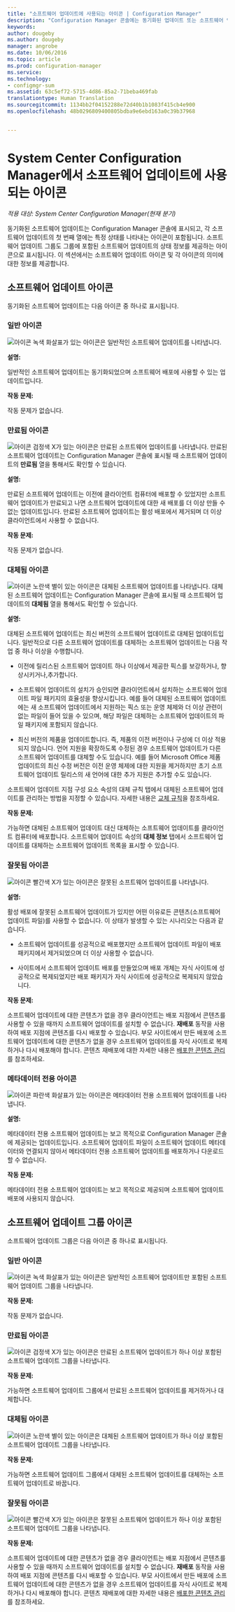 ```yaml
---
title: "소프트웨어 업데이트에 사용되는 아이콘 | Configuration Manager"
description: "Configuration Manager 콘솔에는 동기화된 업데이트 또는 소프트웨어 업데이트 그룹의 상태를 나타내는 아이콘이 포함되어 있습니다."
keywords: 
author: dougeby
ms.author: dougeby
manager: angrobe
ms.date: 10/06/2016
ms.topic: article
ms.prod: configuration-manager
ms.service: 
ms.technology:
- configmgr-sum
ms.assetid: 63c5ef72-5715-4d86-85a2-71beba469fab
translationtype: Human Translation
ms.sourcegitcommit: 1134bb2f04152288e72d40b1b1083f415cb4e900
ms.openlocfilehash: 48b0296809400805bdba9e6ebd163a0c39b37968


---
```

# <a name="icons-used-for-software-updates-in-system-center-configuration-manager"></a>System Center Configuration Manager에서 소프트웨어 업데이트에 사용되는 아이콘

*적용 대상: System Center Configuration Manager(현재 분기)*

동기화된 소프트웨어 업데이트는 Configuration Manager 콘솔에 표시되고, 각 소프트웨어 업데이트의 첫 번째 열에는 특정 상태를 나타내는 아이콘이 포함됩니다. 소프트웨어 업데이트 그룹도 그룹에 포함된 소프트웨어 업데이트의 상태 정보를 제공하는 아이콘으로 표시됩니다. 이 섹션에서는 소프트웨어 업데이트 아이콘 및 각 아이콘의 의미에 대한 정보를 제공합니다.  

## <a name="icons-for-software-updates"></a>소프트웨어 업데이트 아이콘  
 동기화된 소프트웨어 업데이트는 다음 아이콘 중 하나로 표시됩니다.  

### <a name="normal-icon"></a>일반 아이콘  
 ![아이콘](../media/Normal.jpg "Normal icon") 녹색 화살표가 있는 아이콘은 일반적인 소프트웨어 업데이트를 나타냅니다.  

 **설명:**  

 일반적인 소프트웨어 업데이트는 동기화되었으며 소프트웨어 배포에 사용할 수 있는 업데이트입니다.  

 **작동 문제:**  

 작동 문제가 없습니다.  

### <a name="expired-icon"></a>만료됨 아이콘  
 ![아이콘](../media/Expired.jpg "Expired icon") 검정색 X가 있는 아이콘은 만료된 소프트웨어 업데이트를 나타냅니다. 만료된 소프트웨어 업데이트는 Configuration Manager 콘솔에 표시될 때 소프트웨어 업데이트의 **만료됨** 열을 통해서도 확인할 수 있습니다.  

 **설명:**  

 만료된 소프트웨어 업데이트는 이전에 클라이언트 컴퓨터에 배포할 수 있었지만 소프트웨어 업데이트가 만료되고 나면 소프트웨어 업데이트에 대한 새 배포를 더 이상 만들 수 없는 업데이트입니다. 만료된 소프트웨어 업데이트는 활성 배포에서 제거되며 더 이상 클라이언트에서 사용할 수 없습니다.  

 **작동 문제:**  

 작동 문제가 없습니다.

### <a name="superseded-icon"></a>대체됨 아이콘  
 ![아이콘](../media/Superseded.jpg "Superseded icon") 노란색 별이 있는 아이콘은 대체된 소프트웨어 업데이트를 나타냅니다. 대체된 소프트웨어 업데이트는 Configuration Manager 콘솔에 표시될 때 소프트웨어 업데이트의 **대체됨** 열을 통해서도 확인할 수 있습니다.  

 **설명:**  

 대체된 소프트웨어 업데이트는 최신 버전의 소프트웨어 업데이트로 대체된 업데이트입니다. 일반적으로 다른 소프트웨어 업데이트를 대체하는 소프트웨어 업데이트는 다음 작업 중 하나 이상을 수행합니다.  

-   이전에 릴리스된 소프트웨어 업데이트 하나 이상에서 제공한 픽스를 보강하거나, 향상시키거나,추가합니다.  

-   소프트웨어 업데이트의 설치가 승인되면 클라이언트에서 설치하는 소프트웨어 업데이트 파일 패키지의 효율성을 향상시킵니다. 예를 들어 대체된 소프트웨어 업데이트에는 새 소프트웨어 업데이트에서 지원하는 픽스 또는 운영 체제와 더 이상 관련이 없는 파일이 들어 있을 수 있으며, 해당 파일은 대체하는 소프트웨어 업데이트의 파일 패키지에 포함되지 않습니다.  

-   최신 버전의 제품을 업데이트합니다. 즉, 제품의 이전 버전이나 구성에 더 이상 적용되지 않습니다. 언어 지원을 확장하도록 수정된 경우 소프트웨어 업데이트가 다른 소프트웨어 업데이트를 대체할 수도 있습니다. 예를 들어 Microsoft Office 제품 업데이트의 최신 수정 버전은 이전 운영 체제에 대한 지원을 제거하지만 초기 소프트웨어 업데이트 릴리스의 새 언어에 대한 추가 지원은 추가할 수도 있습니다.  

 소프트웨어 업데이트 지점 구성 요소 속성의 대체 규칙 탭에서 대체된 소프트웨어 업데이트를 관리하는 방법을 지정할 수 있습니다. 자세한 내용은 [교체 규칙](../plan-design/plan-for-software-updates.md#BKMK_SupersedenceRules)을 참조하세요.  

 **작동 문제:**  

 가능하면 대체된 소프트웨어 업데이트 대신 대체하는 소프트웨어 업데이트를 클라이언트 컴퓨터에 배포합니다. 소프트웨어 업데이트 속성의 **대체 정보** 탭에서 소프트웨어 업데이트를 대체하는 소프트웨어 업데이트 목록을 표시할 수 있습니다.  

### <a name="invalid-icon"></a>잘못됨 아이콘  
 ![아이콘](../media/Invalid.jpg "Invalid icon") 빨간색 X가 있는 아이콘은 잘못된 소프트웨어 업데이트를 나타냅니다.  

 **설명:**  

 활성 배포에 잘못된 소프트웨어 업데이트가 있지만 어떤 이유로든 콘텐츠(소프트웨어 업데이트 파일)를 사용할 수 없습니다. 이 상태가 발생할 수 있는 시나리오는 다음과 같습니다.  

-   소프트웨어 업데이트를 성공적으로 배포했지만 소프트웨어 업데이트 파일이 배포 패키지에서 제거되었으며 더 이상 사용할 수 없습니다.  

-   사이트에서 소프트웨어 업데이트 배포를 만들었으며 배포 개체는 자식 사이트에 성공적으로 복제되었지만 배포 패키지가 자식 사이트에 성공적으로 복제되지 않았습니다.  

 **작동 문제:**  

 소프트웨어 업데이트에 대한 콘텐츠가 없을 경우 클라이언트는 배포 지점에서 콘텐츠를 사용할 수 있을 때까지 소프트웨어 업데이트를 설치할 수 없습니다. **재배포** 동작을 사용하여 배포 지점에 콘텐츠를 다시 배포할 수 있습니다. 부모 사이트에서 만든 배포에 소프트웨어 업데이트에 대한 콘텐츠가 없을 경우 소프트웨어 업데이트를 자식 사이트로 복제하거나 다시 배포해야 합니다. 콘텐츠 재배포에 대한 자세한 내용은 [배포한 콘텐츠 관리](../../core/servers/deploy/configure/deploy-and-manage-content.md#bkmk_manage)를 참조하세요.  

### <a name="metadata-only-icon"></a>메타데이터 전용 아이콘
 ![아이콘](../media/MetadataOnly.png "Metadata-only icon") 파란색 화살표가 있는 아이콘은 메타데이터 전용 소프트웨어 업데이트를 나타냅니다.

 **설명:**  

 메타데이터 전용 소프트웨어 업데이트는 보고 목적으로 Configuration Manager 콘솔에 제공되는 업데이트입니다. 소프트웨어 업데이트 파일이 소프트웨어 업데이트 메타데이터와 연결되지 않아서 메타데이터 전용 소프트웨어 업데이트를 배포하거나 다운로드할 수 없습니다.  

 **작동 문제:**  

 메타데이터 전용 소프트웨어 업데이트는 보고 목적으로 제공되며 소프트웨어 업데이트 배포에 사용되지 않습니다.  

## <a name="icons-for-software-update-groups"></a>소프트웨어 업데이트 그룹 아이콘  
 소프트웨어 업데이트 그룹은 다음 아이콘 중 하나로 표시됩니다.  

### <a name="normal-icon"></a>일반 아이콘  
 ![아이콘](../media/Normal.jpg "Normal icon") 녹색 화살표가 있는 아이콘은 일반적인 소프트웨어 업데이트만 포함된 소프트웨어 업데이트 그룹을 나타냅니다.  

 **작동 문제:**  

 작동 문제가 없습니다.  

### <a name="expired-icon"></a>만료됨 아이콘  
 ![아이콘](../media/Expired.jpg "Expired icon") 검정색 X가 있는 아이콘은 만료된 소프트웨어 업데이트가 하나 이상 포함된 소프트웨어 업데이트 그룹을 나타냅니다.  

 **작동 문제:**  

 가능하면 소프트웨어 업데이트 그룹에서 만료된 소프트웨어 업데이트를 제거하거나 대체합니다.  

### <a name="superseded-icon"></a>대체됨 아이콘  
 ![아이콘](../media/Superseded.jpg "Superseded icon") 노란색 별이 있는 아이콘은 대체된 소프트웨어 업데이트가 하나 이상 포함된 소프트웨어 업데이트 그룹을 나타냅니다.  

 **작동 문제:**  

 가능하면 소프트웨어 업데이트 그룹에서 대체된 소프트웨어 업데이트를 대체하는 소프트웨어 업데이트로 바꿉니다.  

### <a name="invalid-icon"></a>잘못됨 아이콘  
 ![아이콘](../media/Invalid.jpg "Invalid icon") 빨간색 X가 있는 아이콘은 잘못된 소프트웨어 업데이트가 하나 이상 포함된 소프트웨어 업데이트 그룹을 나타냅니다.  

 **작동 문제:**  

 소프트웨어 업데이트에 대한 콘텐츠가 없을 경우 클라이언트는 배포 지점에서 콘텐츠를 사용할 수 있을 때까지 소프트웨어 업데이트를 설치할 수 없습니다. **재배포** 동작을 사용하여 배포 지점에 콘텐츠를 다시 배포할 수 있습니다. 부모 사이트에서 만든 배포에 소프트웨어 업데이트에 대한 콘텐츠가 없을 경우 소프트웨어 업데이트를 자식 사이트로 복제하거나 다시 배포해야 합니다. 콘텐츠 재배포에 대한 자세한 내용은 [배포한 콘텐츠 관리](../../core/servers/deploy/configure/deploy-and-manage-content.md#bkmk_manage)를 참조하세요.  



<!--HONumber=Nov16_HO1-->



